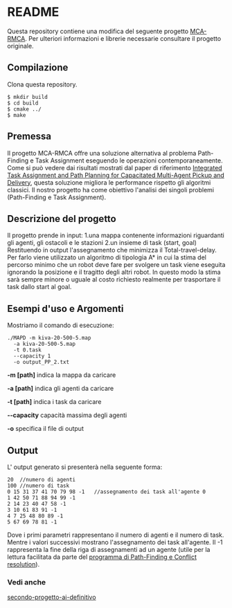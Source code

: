 # README #


Questa repository contiene una modifica del seguente progetto [MCA-RMCA](https://github.com/nobodyczcz/MCA-RMCA).
Per ulteriori informazioni e librerie necessarie consultare il progetto originale.


## Compilazione


Clona questa repository.

```
$ mkdir build
$ cd build
$ cmake ../
$ make
```

## Premessa 

Il progetto MCA-RMCA offre una soluzione alternativa al problema Path-Finding e Task Assignment eseguendo le operazioni contemporaneamente. Come si può vedere dai risultati mostrati dal paper di riferimento [Integrated Task Assignment and Path Planning for Capacitated Multi-Agent Pickup and Delivery](https://arxiv.org/abs/2110.14891), questa soluzione migliora le performance rispetto gli algoritmi classici. Il nostro progetto ha come obiettivo l'analisi dei singoli problemi (Path-Finding e Task Assignment).  

## Descrizione del progetto
Il progetto prende in input:
1.una mappa contenente informazioni riguardanti gli agenti, gli ostacoli e le stazioni
2.un insieme di task (start, goal)
Restituendo in output l'assegnamento che minimizza il Total-travel-delay.
Per farlo viene utilizzato un algoritmo di tipologia A* in cui la stima del percorso minimo che un robot deve fare per svolgere un task viene eseguita ignorando la posizione e il tragitto degli altri robot. In questo modo la stima sarà sempre minore o uguale al costo richiesto realmente per trasportare il task dallo start al goal. 

## Esempi d'uso e Argomenti
Mostriamo il comando di esecuzione:
```
./MAPD -m kiva-20-500-5.map
  -a kiva-20-500-5.map
  -t 0.task 
  --capacity 1
  -o output_PP_2.txt 
```

**-m [path]** indica la mappa da caricare 

**-a [path]** indica gli agenti da caricare

**-t [path]** indica i task da caricare

**--capacity** capacità massima degli agenti

**-o** specifica il file di output


## Output 
L' output generato si presenterà nella seguente forma:
```
20  //numero di agenti
100 //numero di task
0 15 31 37 41 70 79 98 -1   //assegnamento dei task all'agente 0
1 42 50 71 88 94 99 -1  
2 14 23 40 47 58 -1
3 10 61 83 91 -1
4 7 25 48 80 89 -1
5 67 69 78 81 -1
```
Dove i primi parametri rappresentano il numero di agenti e il numero di task. 
Mentre i valori successivi mostrano l'assegnamento dei task all'agente. 
Il -1 rappresenta la fine della riga di assegnamenti ad un agente (utile per la lettura facilitata da parte del [programma di Path-Finding e Conflict resolution](https://github.com/evolutionapp/ai-lab-2-progetto)).

### Vedi anche 
[secondo-progetto-ai-definitivo](https://github.com/evolutionapp/ai-lab-2-progetto)










